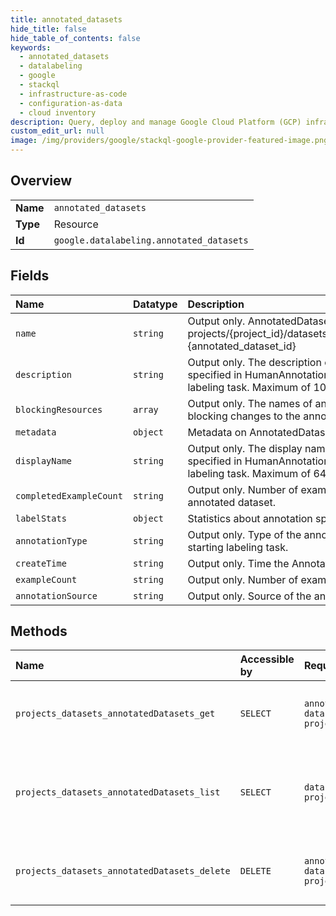 ```yaml
---
title: annotated_datasets
hide_title: false
hide_table_of_contents: false
keywords:
  - annotated_datasets
  - datalabeling
  - google    
  - stackql
  - infrastructure-as-code
  - configuration-as-data
  - cloud inventory
description: Query, deploy and manage Google Cloud Platform (GCP) infrastructure and resources using SQL
custom_edit_url: null
image: /img/providers/google/stackql-google-provider-featured-image.png
---
```

  
    

## Overview
<table><tbody>
<tr><td><b>Name</b></td><td><code>annotated_datasets</code></td></tr>
<tr><td><b>Type</b></td><td>Resource</td></tr>
<tr><td><b>Id</b></td><td><code>google.datalabeling.annotated_datasets</code></td></tr>
</tbody></table>

## Fields
| Name | Datatype | Description |
|:-----|:---------|:------------|
| `name` | `string` | Output only. AnnotatedDataset resource name in format of: projects/&#123;project_id&#125;/datasets/&#123;dataset_id&#125;/annotatedDatasets/ &#123;annotated_dataset_id&#125; |
| `description` | `string` | Output only. The description of the AnnotatedDataset. It is specified in HumanAnnotationConfig when user starts a labeling task. Maximum of 10000 characters. |
| `blockingResources` | `array` | Output only. The names of any related resources that are blocking changes to the annotated dataset. |
| `metadata` | `object` | Metadata on AnnotatedDataset. |
| `displayName` | `string` | Output only. The display name of the AnnotatedDataset. It is specified in HumanAnnotationConfig when user starts a labeling task. Maximum of 64 characters. |
| `completedExampleCount` | `string` | Output only. Number of examples that have annotation in the annotated dataset. |
| `labelStats` | `object` | Statistics about annotation specs. |
| `annotationType` | `string` | Output only. Type of the annotation. It is specified when starting labeling task. |
| `createTime` | `string` | Output only. Time the AnnotatedDataset was created. |
| `exampleCount` | `string` | Output only. Number of examples in the annotated dataset. |
| `annotationSource` | `string` | Output only. Source of the annotation. |
## Methods
| Name | Accessible by | Required Params | Description |
|:-----|:--------------|:----------------|:------------|
| `projects_datasets_annotatedDatasets_get` | `SELECT` | `annotatedDatasetsId, datasetsId, projectsId` | Gets an annotated dataset by resource name. |
| `projects_datasets_annotatedDatasets_list` | `SELECT` | `datasetsId, projectsId` | Lists annotated datasets for a dataset. Pagination is supported. |
| `projects_datasets_annotatedDatasets_delete` | `DELETE` | `annotatedDatasetsId, datasetsId, projectsId` | Deletes an annotated dataset by resource name. |
